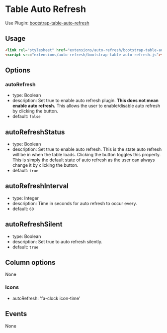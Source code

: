 # Table Auto Refresh

Use Plugin: [bootstrap-table-auto-refresh](https://github.com/wenzhixin/bootstrap-table/tree/master/src/extensions/auto-refresh)

## Usage

```html
<link rel="stylesheet" href="extensions/auto-refresh/bootstrap-table-auto-refresh.css">
<script src="extensions/auto-refresh/bootstrap-table-auto-refresh.js"></script>
```

## Options

### autoRefresh

* type: Boolean
* description: Set true to enable auto refresh plugin. **This does not mean enable auto refresh.** This allows the user to enable/disable auto refresh by clicking the button.
* default: `false`

## autoRefreshStatus

* type: Boolean
* description: Set true to enable auto refresh. This is the state auto refresh will be in when the table loads. Clicking the button toggles this property. This is simply the default state of auto refresh as the user can always change it by clicking the button.
* default: `true`

## autoRefreshInterval

* type: Integer
* description: Time in seconds for auto refresh to occur every.
* default: `60`

## autoRefreshSilent

* type: Boolean
* description: Set true to auto refresh silently.
* default: `true`

## Column options

None

### Icons
* autoRefresh: 'fa-clock icon-time'

## Events

None
